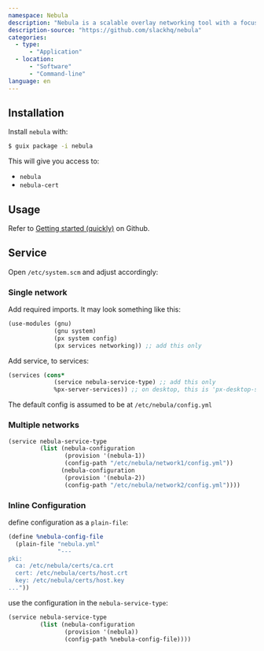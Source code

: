 ```yaml
---
namespace: Nebula
description: "Nebula is a scalable overlay networking tool with a focus on performance, simplicity and security. It lets you seamlessly connect computers anywhere in the world. Nebula is portable, and runs on Linux, OSX, Windows, iOS, and Android. It can be used to connect a small number of computers, but is also able to connect tens of thousands of computers."
description-source: "https://github.com/slackhq/nebula"
categories:
  - type:
      - "Application"
  - location:
      - "Software"
      - "Command-line"
language: en
---
```


## Installation

Install `nebula` with:

```bash
$ guix package -i nebula
```

This will give you access to:

- `nebula`
- `nebula-cert`

## Usage

Refer to [Getting started (quickly)](https://github.com/slackhq/nebula#getting-started-quickly) on Github.

## Service

Open `/etc/system.scm` and adjust accordingly:

### Single network

Add required imports. It may look something like this:

```scheme
(use-modules (gnu)
             (gnu system)
             (px system config)
             (px services networking)) ;; add this only
```

Add service, to services:

```scheme
(services (cons*
             (service nebula-service-type) ;; add this only
             %px-server-services)) ;; on desktop, this is 'px-desktop-services'
```

The default config is assumed to be at `/etc/nebula/config.yml`

### Multiple networks

```scheme
(service nebula-service-type
         (list (nebula-configuration
                (provision '(nebula-1))
                (config-path "/etc/nebula/network1/config.yml"))
               (nebula-configuration
                (provision '(nebula-2))
                (config-path "/etc/nebula/network2/config.yml"))))
```

### Inline Configuration

define configuration as a `plain-file`:

```scheme
(define %nebula-config-file
  (plain-file "nebula.yml"
              "---
pki:
  ca: /etc/nebula/certs/ca.crt
  cert: /etc/nebula/certs/host.crt
  key: /etc/nebula/certs/host.key
..."))
```

use the configuration in the `nebula-service-type`:

```scheme
(service nebula-service-type
         (list (nebula-configuration
                (provision '(nebula))
                (config-path %nebula-config-file))))
```
